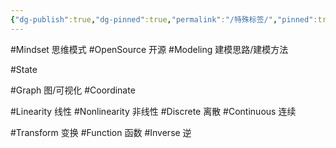 ```yaml
---
{"dg-publish":true,"dg-pinned":true,"permalink":"/特殊标签/","pinned":true,"dgPassFrontmatter":true,"noteIcon":"","created":"2024-05-21T15:20:28.093+08:00","updated":"2024-08-04T18:57:59.687+08:00"}
---
```


#Mindset   思维模式
#OpenSource  开源
#Modeling    建模思路/建模方法

#State  

#Graph  图/可视化
#Coordinate

#Linearity  线性
#Nonlinearity  非线性
#Discrete      离散
#Continuous  连续

#Transform   变换
#Function   函数
#Inverse  逆










